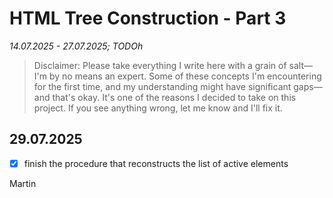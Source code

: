 # HTML Tree Construction - Part 3
_14.07.2025 - 27.07.2025; TODOh_


> Disclaimer: Please take everything I write here with a grain of salt—I'm by no means an expert. Some of these concepts I'm encountering for the first time, and my understanding might have significant gaps—and that's okay. It's one of the reasons I decided to take on this project. If you see anything wrong, let me know and I'll fix it.

## 29.07.2025

- [x] finish the procedure that reconstructs the list of active elements

Martin
